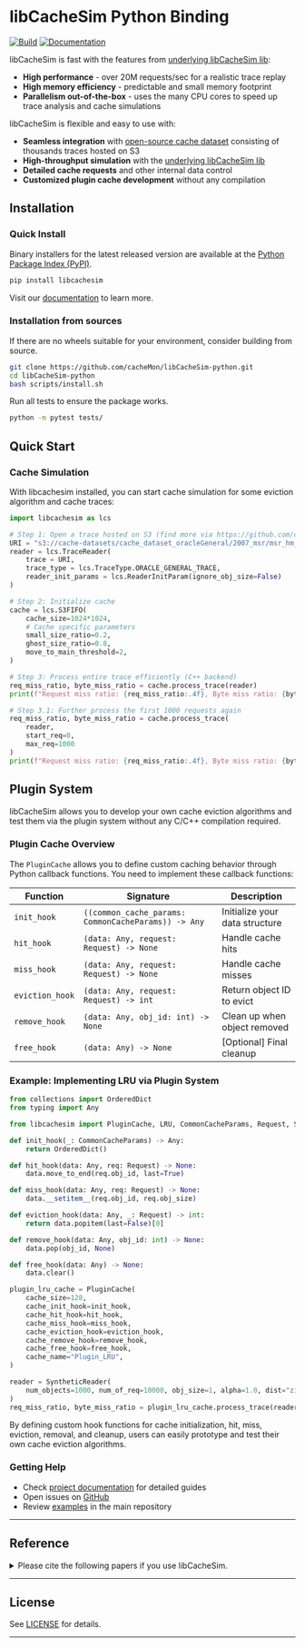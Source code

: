 # libCacheSim Python Binding

[![Build](https://github.com/cacheMon/libCacheSim-python/actions/workflows/build.yml/badge.svg)](https://github.com/cacheMon/libCacheSim-python/actions/workflows/build.yml)
[![Documentation](https://github.com/cacheMon/libCacheSim-python/actions/workflows/docs.yml/badge.svg)](docs.libcachesim.com/python)


libCacheSim is fast with the features from [underlying libCacheSim lib](https://github.com/1a1a11a/libCacheSim):

- **High performance** - over 20M requests/sec for a realistic trace replay
- **High memory efficiency** - predictable and small memory footprint
- **Parallelism out-of-the-box** - uses the many CPU cores to speed up trace analysis and cache simulations

libCacheSim is flexible and easy to use with:

- **Seamless integration** with [open-source cache dataset](https://github.com/cacheMon/cache_dataset) consisting of thousands traces hosted on S3
- **High-throughput simulation** with the [underlying libCacheSim lib](https://github.com/1a1a11a/libCacheSim)
- **Detailed cache requests** and other internal data control
- **Customized plugin cache development** without any compilation

## Installation

### Quick Install

Binary installers for the latest released version are available at the [Python Package Index (PyPI)](https://pypi.org/project/libcachesim).

```bash
pip install libcachesim
```

Visit our [documentation](https://cachemon.github.io/libCacheSim-python/getting_started/quickstart/) to learn more.

### Installation from sources

If there are no wheels suitable for your environment, consider building from source.

```bash
git clone https://github.com/cacheMon/libCacheSim-python.git
cd libCacheSim-python
bash scripts/install.sh
```

Run all tests to ensure the package works.

```bash
python -m pytest tests/
```

## Quick Start

### Cache Simulation

With libcachesim installed, you can start cache simulation for some eviction algorithm and cache traces:

```python
import libcachesim as lcs

# Step 1: Open a trace hosted on S3 (find more via https://github.com/cacheMon/cache_dataset)
URI = "s3://cache-datasets/cache_dataset_oracleGeneral/2007_msr/msr_hm_0.oracleGeneral.zst"
reader = lcs.TraceReader(
    trace = URI,
    trace_type = lcs.TraceType.ORACLE_GENERAL_TRACE,
    reader_init_params = lcs.ReaderInitParam(ignore_obj_size=False)
)

# Step 2: Initialize cache
cache = lcs.S3FIFO(
    cache_size=1024*1024,
    # Cache specific parameters
    small_size_ratio=0.2,
    ghost_size_ratio=0.8,
    move_to_main_threshold=2,
)

# Step 3: Process entire trace efficiently (C++ backend)
req_miss_ratio, byte_miss_ratio = cache.process_trace(reader)
print(f"Request miss ratio: {req_miss_ratio:.4f}, Byte miss ratio: {byte_miss_ratio:.4f}")

# Step 3.1: Further process the first 1000 requests again
req_miss_ratio, byte_miss_ratio = cache.process_trace(
    reader,
    start_req=0,
    max_req=1000
)
print(f"Request miss ratio: {req_miss_ratio:.4f}, Byte miss ratio: {byte_miss_ratio:.4f}")
```

## Plugin System

libCacheSim allows you to develop your own cache eviction algorithms and test them via the plugin system without any C/C++ compilation required.

### Plugin Cache Overview

The `PluginCache` allows you to define custom caching behavior through Python callback functions. You need to implement these callback functions:

| Function | Signature | Description |
|----------|-----------|-------------|
| `init_hook` | `((common_cache_params: CommonCacheParams)) -> Any` | Initialize your data structure |
| `hit_hook` | `(data: Any, request: Request) -> None` | Handle cache hits |
| `miss_hook` | `(data: Any, request: Request) -> None` | Handle cache misses |
| `eviction_hook` | `(data: Any, request: Request) -> int` | Return object ID to evict |
| `remove_hook` | `(data: Any, obj_id: int) -> None` | Clean up when object removed |
| `free_hook` | `(data: Any) -> None` | [Optional] Final cleanup |

### Example: Implementing LRU via Plugin System

```python
from collections import OrderedDict
from typing import Any

from libcachesim import PluginCache, LRU, CommonCacheParams, Request, SyntheticReader

def init_hook(_: CommonCacheParams) -> Any:
    return OrderedDict()

def hit_hook(data: Any, req: Request) -> None:
    data.move_to_end(req.obj_id, last=True)

def miss_hook(data: Any, req: Request) -> None:
    data.__setitem__(req.obj_id, req.obj_size)

def eviction_hook(data: Any, _: Request) -> int:
    return data.popitem(last=False)[0]

def remove_hook(data: Any, obj_id: int) -> None:
    data.pop(obj_id, None)

def free_hook(data: Any) -> None:
    data.clear()

plugin_lru_cache = PluginCache(
    cache_size=128,
    cache_init_hook=init_hook,
    cache_hit_hook=hit_hook,
    cache_miss_hook=miss_hook,
    cache_eviction_hook=eviction_hook,
    cache_remove_hook=remove_hook,
    cache_free_hook=free_hook,
    cache_name="Plugin_LRU",
)

reader = SyntheticReader(
    num_objects=1000, num_of_req=10000, obj_size=1, alpha=1.0, dist="zipf"
)
req_miss_ratio, byte_miss_ratio = plugin_lru_cache.process_trace(reader)
```

By defining custom hook functions for cache initialization, hit, miss, eviction, removal, and cleanup, users can easily prototype and test their own cache eviction algorithms.

### Getting Help

- Check [project documentation](docs.libcachesim.com/python) for detailed guides
- Open issues on [GitHub](https://github.com/cacheMon/libCacheSim-python/issues)
- Review [examples](/example) in the main repository

---
## Reference
<details>
<summary> Please cite the following papers if you use libCacheSim. </summary>

```
@inproceedings{yang2020-workload,
    author = {Juncheng Yang and Yao Yue and K. V. Rashmi},
    title = {A large-scale analysis of hundreds of in-memory cache clusters at Twitter},
    booktitle = {14th USENIX Symposium on Operating Systems Design and Implementation (OSDI 20)},
    year = {2020},
    isbn = {978-1-939133-19-9},
    pages = {191--208},
    url = {https://www.usenix.org/conference/osdi20/presentation/yang},
    publisher = {USENIX Association},
}

@inproceedings{yang2023-s3fifo,
  title = {FIFO Queues Are All You Need for Cache Eviction},
  author = {Juncheng Yang and Yazhuo Zhang and Ziyue Qiu and Yao Yue and K.V. Rashmi},
  isbn = {9798400702297},
  publisher = {Association for Computing Machinery},
  booktitle = {Symposium on Operating Systems Principles (SOSP'23)},
  pages = {130–149},
  numpages = {20},
  year={2023}
}

@inproceedings{yang2023-qdlp,
  author = {Juncheng Yang and Ziyue Qiu and Yazhuo Zhang and Yao Yue and K.V. Rashmi},
  title = {FIFO Can Be Better than LRU: The Power of Lazy Promotion and Quick Demotion},
  year = {2023},
  isbn = {9798400701955},
  publisher = {Association for Computing Machinery},
  doi = {10.1145/3593856.3595887},
  booktitle = {Proceedings of the 19th Workshop on Hot Topics in Operating Systems (HotOS23)},
  pages = {70–79},
  numpages = {10},
}
```
If you used libCacheSim in your research, please cite the above papers.

</details>

---

## License
See [LICENSE](LICENSE) for details.

---
